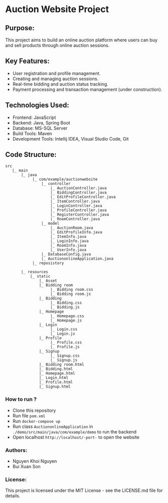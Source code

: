 # Auction Website Project

## Purpose:
This project aims to build an online auction platform where users can buy and sell products through online auction sessions.

## Key Features:
- User registration and profile management.
- Creating and managing auction sessions.
- Real-time bidding and auction status tracking.
- Payment processing and transaction management (under construction).

## Technologies Used:
- Frontend: JavaScript
- Backend: Java, Spring Boot
- Database: MS-SQL Server
- Build Tools: Maven
- Development Tools: Intellij IDEA, Visual Studio Code, Git

## Code Structure:
```
src
   |_ main
       |_ java
            |_ com/example/auctionwebsite
                |_ controller
                    |_ AuctionController.java
                    |_ BiddingController.java
                    |_ EditProfileController.java
                    |_ ItemController.java
                    |_ LoginController.java
                    |_ ProfileController.java
                    |_ RegisterController.java
                    |_ RoomController.java
                |_ model
                    |_ AuctionRoom.java
                    |_ EditProfileInfo.java
                    |_ ItemInfo.java
                    |_ LoginInfo.java
                    |_ RoomInfo.java
                    |_ UserInfo.java
                |_ DatabaseConfig.java
                |_ AuctiononlineApplication.java
            |_ reposistory
            
       |_ resources
           |_ static
               |_ Asset
               |_ Bidding room
                    |_ Bidding room.css
                    |_ Bidding room.js
               |_ Bidding
                    |_ Bidding.css
                    |_ Bidding.js
               |_ Homepage
                    |_ Homepage.css
                    |_ Homepage.js
               |_ Login
                    |_ Login.css
                    |_ Login.js
               |_ Profile
                    |_ Profile.css
                    |_ Profile.js
               |_ Signup
                    |_ Signup.css
                    |_ Signup.js
               |_ Bidding room.html
               |_ Bidding.html
               |_ Homepage.html
               |_ Login.html
               |_ Profile.html
               |_ Signup.html
```

### How to run ?
- Clone this repository
- Run file `pom.xml`
- Run `docker-compose up`
- Run class `AuctiononlineApplication` in `./demo/src/main/java/com/example/demo` to run the backend
- Open localhost `http://localhost/-port-` to open the website

### Authors:
- Nguyen Khoi Nguyen
- Bui Xuan Son

### License:
This project is licensed under the MIT License - see the LICENSE.md file for details.

